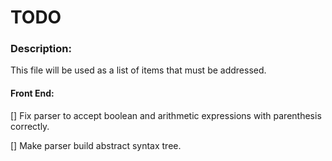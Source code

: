 # TODO

### Description:
This file will be used as a list of items that must be addressed. 

#### Front End:
[] Fix parser to accept boolean and arithmetic expressions with parenthesis correctly.

[] Make parser build abstract syntax tree.